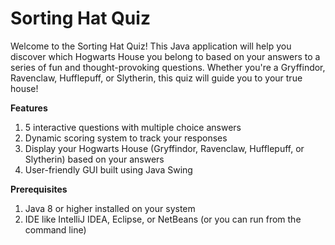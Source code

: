 # Sorting Hat Quiz
Welcome to the Sorting Hat Quiz! This Java application will help you discover which Hogwarts House you belong to based on your answers to a series of fun and thought-provoking questions. Whether you're a Gryffindor, Ravenclaw, Hufflepuff, or Slytherin, this quiz will guide you to your true house!

**Features**
1. 5 interactive questions with multiple choice answers
2. Dynamic scoring system to track your responses
3. Display your Hogwarts House (Gryffindor, Ravenclaw, Hufflepuff, or Slytherin) based on your answers
4. User-friendly GUI built using Java Swing

**Prerequisites**
1. Java 8 or higher installed on your system
2. IDE like IntelliJ IDEA, Eclipse, or NetBeans (or you can run from the command line)
